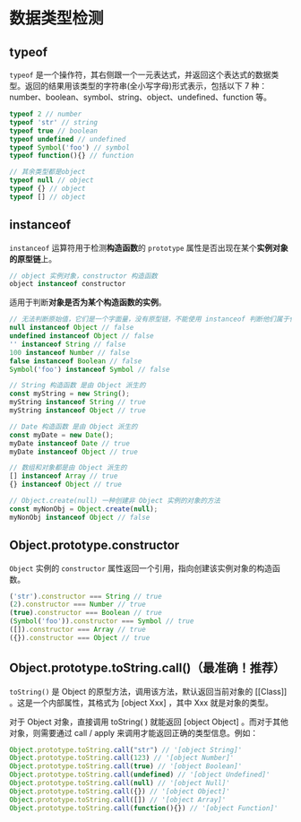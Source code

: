 # 数据类型检测

## typeof
`typeof` 是一个操作符，其右侧跟一个一元表达式，并返回这个表达式的数据类型。返回的结果用该类型的字符串(全小写字母)形式表示，包括以下 7 种：number、boolean、symbol、string、object、undefined、function 等。
```javascript
typeof 2 // number
typeof 'str' // string
typeof true // boolean
typeof undefined // undefined
typeof Symbol('foo') // symbol
typeof function(){} // function

// 其余类型都是object
typeof null // object
typeof {} // object
typeof [] // object
```

## instanceof
`instanceof` 运算符用于检测**构造函数**的 `prototype` 属性是否出现在某个**实例对象的原型链**上。
```javascript
// object 实例对象，constructor 构造函数
object instanceof constructor 

```

适用于判断**对象是否为某个构造函数的实例**。
```javascript
// 无法判断原始值，它们是一个字面量，没有原型链，不能使用 instanceof 判断他们属于任何构造函数。
null instanceof Object // false
undefined instanceof Object // false
'' instanceof String // false
100 instanceof Number // false
false instanceof Boolean // false
Symbol('foo') instanceof Symbol // false

// String 构造函数 是由 Object 派生的
const myString = new String();
myString instanceof String // true
myString instanceof Object // true

// Date 构造函数 是由 Object 派生的
const myDate = new Date();
myDate instanceof Date // true
myDate instanceof Object // true

// 数组和对象都是由 Object 派生的
[] instanceof Array // true
{} instanceof Object // true

// Object.create(null) 一种创建非 Object 实例的对象的方法
const myNonObj = Object.create(null);
myNonObj instanceof Object // false
```

## Object.prototype.constructor
`Object` 实例的 `constructor` 属性返回一个引用，指向创建该实例对象的构造函数。

```javascript
('str').constructor === String // true
(2).constructor === Number // true
(true).constructor === Boolean // true
(Symbol('foo')).constructor === Symbol // true
([]).constructor === Array // true
({}).constructor === Object // true
```

## Object.prototype.toString.call()（最准确！推荐）
`toString()` 是 Object 的原型方法，调用该方法，默认返回当前对象的 [[Class]] 。这是一个内部属性，其格式为 [object Xxx] ，其中 Xxx 就是对象的类型。

对于 Object 对象，直接调用 toString( ) 就能返回 [object Object] 。而对于其他对象，则需要通过 call / apply 来调用才能返回正确的类型信息。例如：
```javascript
Object.prototype.toString.call("str") // '[object String]'
Object.prototype.toString.call(123) // '[object Number]'
Object.prototype.toString.call(true) // '[object Boolean]'
Object.prototype.toString.call(undefined) // '[object Undefined]'
Object.prototype.toString.call(null) // '[object Null]'
Object.prototype.toString.call({}) // '[object Object]'
Object.prototype.toString.call([]) // '[object Array]'
Object.prototype.toString.call(function(){}) // '[object Function]'
```